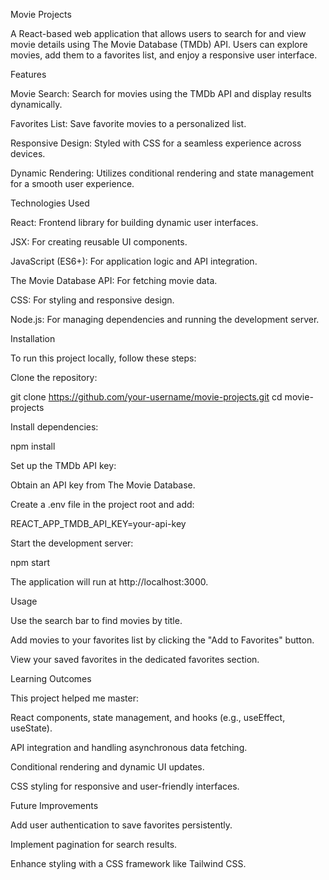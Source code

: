 Movie Projects

A React-based web application that allows users to search for and view movie details using The Movie Database (TMDb) API. Users can explore movies, add them to a favorites list, and enjoy a responsive user interface.

Features

Movie Search: Search for movies using the TMDb API and display results dynamically.

Favorites List: Save favorite movies to a personalized list.

Responsive Design: Styled with CSS for a seamless experience across devices.

Dynamic Rendering: Utilizes conditional rendering and state management for a smooth user experience.

Technologies Used

React: Frontend library for building dynamic user interfaces.

JSX: For creating reusable UI components.

JavaScript (ES6+): For application logic and API integration.

The Movie Database API: For fetching movie data.

CSS: For styling and responsive design.

Node.js: For managing dependencies and running the development server.

Installation

To run this project locally, follow these steps:

Clone the repository:

git clone https://github.com/your-username/movie-projects.git
cd movie-projects

Install dependencies:

npm install

Set up the TMDb API key:

Obtain an API key from The Movie Database.

Create a .env file in the project root and add:

REACT_APP_TMDB_API_KEY=your-api-key

Start the development server:

npm start

The application will run at http://localhost:3000.

Usage

Use the search bar to find movies by title.

Add movies to your favorites list by clicking the "Add to Favorites" button.

View your saved favorites in the dedicated favorites section.

Learning Outcomes

This project helped me master:

React components, state management, and hooks (e.g., useEffect, useState).

API integration and handling asynchronous data fetching.

Conditional rendering and dynamic UI updates.

CSS styling for responsive and user-friendly interfaces.

Future Improvements

Add user authentication to save favorites persistently.

Implement pagination for search results.

Enhance styling with a CSS framework like Tailwind CSS.
